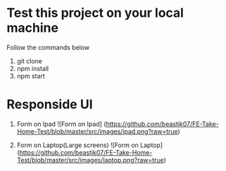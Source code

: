 # Test this project on your local machine

Follow the commands below

1. git clone
2. npm install
3. npm start

# Responside UI
1. Form on Ipad
![Form on Ipad] (https://github.com/beastjk07/FE-Take-Home-Test/blob/master/src/images/ipad.png?raw=true)

2. Form on Laptop(Large screens)
![Form on Laptop] (https://github.com/beastjk07/FE-Take-Home-Test/blob/master/src/images/laptop.png?raw=true)
